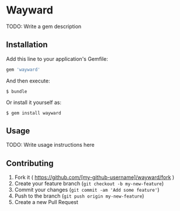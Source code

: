 # Wayward

TODO: Write a gem description

## Installation

Add this line to your application's Gemfile:

```ruby
gem 'wayward'
```

And then execute:

    $ bundle

Or install it yourself as:

    $ gem install wayward

## Usage

TODO: Write usage instructions here

## Contributing

1. Fork it ( https://github.com/[my-github-username]/wayward/fork )
2. Create your feature branch (`git checkout -b my-new-feature`)
3. Commit your changes (`git commit -am 'Add some feature'`)
4. Push to the branch (`git push origin my-new-feature`)
5. Create a new Pull Request
